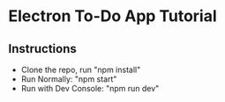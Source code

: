 # Electron To-Do App Tutorial

## Instructions
* Clone the repo, run "npm install"
* Run Normally: "npm start"
* Run with Dev Console: "npm run dev"